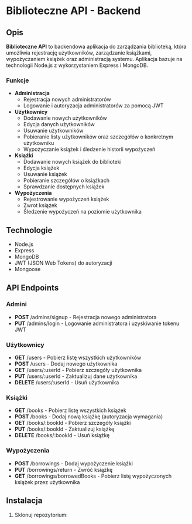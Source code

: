 # Biblioteczne API - Backend

## Opis

**Biblioteczne API** to backendowa aplikacja do zarządzania biblioteką, która umożliwia rejestrację użytkowników, zarządzanie książkami, wypożyczaniem książek oraz administracją systemu. Aplikacja bazuje na technologii Node.js z wykorzystaniem Express i MongoDB.

### Funkcje

- **Administracja**
  - Rejestracja nowych administratorów
  - Logowanie i autoryzacja administratorów za pomocą JWT
- **Użytkownicy**
  - Dodawanie nowych użytkowników
  - Edycja danych użytkowników
  - Usuwanie użytkowników
  - Pobieranie listy użytkowników oraz szczegółów o konkretnym użytkowniku
  - Wypożyczanie książek i śledzenie historii wypożyczeń
- **Książki**
  - Dodawanie nowych książek do biblioteki
  - Edycja książek
  - Usuwanie książek
  - Pobieranie szczegółów o książkach
  - Sprawdzanie dostępnych książek
- **Wypożyczenia**
  - Rejestrowanie wypożyczeń książek
  - Zwrot książek
  - Śledzenie wypożyczeń na poziomie użytkownika

## Technologie

- Node.js
- Express
- MongoDB
- JWT (JSON Web Tokens) do autoryzacji
- Mongoose

## API Endpoints

### Admini
- **POST** /admins/signup - Rejestracja nowego administratora
- **PUT** /admins/login - Logowanie administratora i uzyskiwanie tokenu JWT

### Użytkownicy
- **GET** /users - Pobierz listę wszystkich użytkowników
- **POST** /users - Dodaj nowego użytkownika
- **GET** /users/:userId - Pobierz szczegóły użytkownika
- **PUT** /users/:userId - Zaktualizuj dane użytkownika
- **DELETE** /users/:userId - Usuń użytkownika

### Książki
- **GET** /books - Pobierz listę wszystkich książek
- **POST** /books - Dodaj nową książkę (autoryzacja wymagania)
- **GET** /books/:bookId - Pobierz szczegóły książki
- **PUT** /books/:bookId - Zaktualizuj książkę
- **DELETE** /books/:bookId - Usuń książkę

### Wypożyczenia
- **POST** /borrowings - Dodaj wypożyczenie książki
- **PUT** /borrowings/return - Zwróć książkę
- **GET** /borrowings/borrowedBooks - Pobierz listę wypożyczonych książek przez użytkownika

## Instalacja

1. Sklonuj repozytorium:
